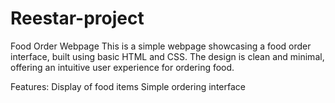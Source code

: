 # Reestar-project
Food Order Webpage
This is a simple webpage showcasing a food order interface, built using basic HTML and CSS. The design is clean and minimal, offering an intuitive user experience for ordering food.

Features:
Display of food items
Simple ordering interface
